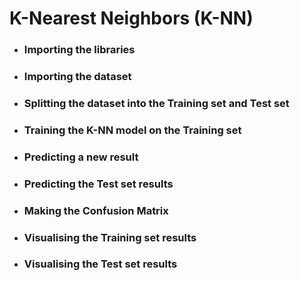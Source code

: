 # K-Nearest Neighbors (K-NN)

- ### Importing the libraries

- ### Importing the dataset

- ### Splitting the dataset into the Training set and Test set

- ### Training the K-NN model on the Training set

- ### Predicting a new result

- ### Predicting the Test set results

- ### Making the Confusion Matrix

- ### Visualising the Training set results

- ### Visualising the Test set results